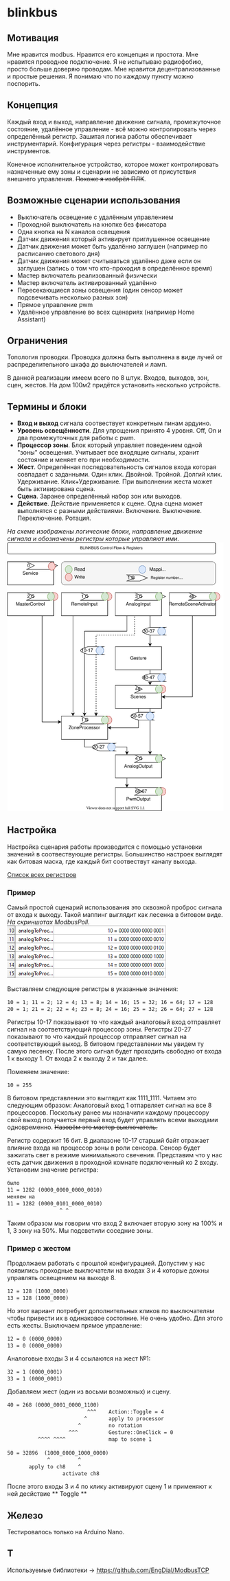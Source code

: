 # blinkbus

## Мотивация

Мне нравится modbus. Нравится его концепция и простота. 
Мне нравится проводное подключение. Я не испытываю радиофобию, просто больше доверяю проводам.
Мне нравится децентрализованные и простые решения.
Я понимаю что по каждому пункту можно поспорить.

## Концепция

Каждый вход и выход, направление движение сигнала, промежуточное состояние, удалённое управление - всё можно контролировать через определённый регистр. Зашитая логика работы обеспечивает инструментарий. Конфигурация через регистры - взаимодействие инструментов.

Конечное исполнительное устройство, которое может контролировать назначенные ему зоны и сценарии не зависимо от присутствия внешнего управления. ~~Похоже я изобрёл ПЛК~~.

## Возможные сценарии использования

* Выключатель освещение с удалённым управлением
* Проходной выключатель на кнопке без фиксатора
* Одна кнопка на N каналов освещения
* Датчик движения который активирует приглушенное освещение 
* Датчик движения может быть удалённо заглушен (например по расписанию светового дня)
* Датчик движения может считываться удалённо даже если он заглушен (запись о том что кто-проходил в определённое время)
* Мастер включатель реализованный физически
* Мастер включатель активированный удалённо
* Пересекающиеся зоны освещения (один сенсор может подсвечивать несколько разных зон)
* Прямое управление pwm
* Удалённое управление во всех сценариях (например Home Assistant)

## Ограничения

Топология проводки. Проводка должна быть выполнена в виде лучей от распределительного шкафа до выключателей и ламп.

В данной реализации имеем всего по 8 штук. Входов, выходов, зон, сцен, жестов. На дом 100м2 придётся установить несколько устройств.

## Термины и блоки

* **Вход и выход** сигнала соотвествует конкретным пинам ардуино.
* **Уровень освещённости**. Для упрощения принято 4 уровня. Off, On и два промежуточных для работы с pwm.
* **Процессор зоны**. Блок который управляет поведением одной "зоны" освещения. Учитывает все входящие сигналы, хранит состояние и меняет его при необходимости.
* **Жест**. Определённая последовательность сигналов входа которая совпадает с заданными. Один клик. Двойной. Тройной. Долгий клик. Удерживание. Клик+Удерживание. При выполнении жеста может быть активирована сцена.
* **Сцена**. Заранее определённый набор зон или выходов.
* **Действие**. Действие применяется к сцене. Одна сцена может выполнятся с разными действиями. Включение. Выключение. Переключение. Ротация.

_На схеме изображены логические блоки, направление движение сигнала и обозначены регистры которые управляют ими._
![contr](docs/BLINKBUS_Control_Flow_&_Registers.svg)

## Настройка

Настройка сценария работы производится с помощью установки значений в соотвествующие регистры. Большинство настроек выглядят как битовая маска, где каждый бит соотвествут каналу выхода.

[Список всех регистров](docs/REGISTERS.md)

### Пример

Самый простой сценарий использования это сквозной проброс сигнала от входа к выходу. Такой маппинг выглядит как лесенка в битовом виде. _На скриншотах ModbusPoll._
![bit_ladder](docs/bit_ladder.png)

Выставляем следующие регистры в указанные значения:
```
10 = 1; 11 = 2; 12 = 4; 13 = 8; 14 = 16; 15 = 32; 16 = 64; 17 = 128
20 = 1; 21 = 2; 22 = 4; 23 = 8; 24 = 16; 25 = 32; 26 = 64; 27 = 128
```
Регистры 10-17 показывают то что каждый аналоговый вход отправляет сигнал на соответствующий процессор зоны. Регистры 20-27 показывают то что каждый процессор отправляет сигнал на соответствующий выход. В битовом представлении мы увидем ту самую лесенку. После этого сигнал будет проходить свободно от входа 1 к выходу 1. От входа 2 к выходу 2 и так далее.

Поменяем значение:
```
10 = 255
```
В битовом представлении это выглядит как 1111_1111. Читаем это следующим образом: Аналоговый вход 1 отпарвляет сигнал на все 8 процессоров. Поскольку ранее мы назначили каждому процессору свой выход получается первый вход будет управлять всеми выходами одновременно. ~~Назовём это мастер выключатель.~~

Регистр содержит 16 бит. В диапазоне 10-17 старший байт отражает влияние входа на процессор зоны в роли сенсора. Сенсор будет зажигать свет в режиме минимального свечения. Представим что у нас есть датчик движения в проходной комнате подключенный ко 2 входу. Установим значение регистра:
```
было
11 = 1282 (0000_0000_0000_0010)
меняем на
11 = 1282 (0000_0101_0000_0010)
                 ^ ^
```
Таким образом мы говорим что вход 2 включает вторую зону на 100% и 1, 3 зону на 50%. Мы подсветили соседние зоны.

### Пример с жестом

Продолжаем работать с прошлой конфигурацией. Допустим у нас появились проходные выключатели на входах 3 и 4 которые дожны управлять освещением на выходе 8.

```
12 = 128 (1000_0000)
13 = 128 (1000_0000)
```

Но этот вариант потребует дополнительных кликов по выключателям чтобы привести их в одинаковое состояние. Не очень удобно. Для этого есть жесты. Выключаем прямое управление:

```
12 = 0 (0000_0000)
13 = 0 (0000_0000)
```

Аналоговые входы 3 и 4 ссылаются на жест №1:

```
32 = 1 (0000_0001)
33 = 1 (0000_0001)
```

Добавляем жест (один из восьми возможных) и сцену.

```
40 = 268 (0000_0001_0000_1100)
                          ^^^    Action::Toggle = 4
                         ^       apply to processor
                       ^         no rotation
                    ^^^          Gesture::OneClick = 0
		  ^^^^ ^^^^              map to scene 1

50 = 32896  (1000_0000_1000_0000)
             ^         ^
       apply to ch8    ^
                  activate ch8
```

После этого входы 3 и 4 по клику активируют сцену 1 и применяют к ней десйствие ** Toggle **

## Железо

Тестировалось только на Arduino Nano. 

## T

Используемые библиотеки -> https://github.com/EngDial/ModbusTCP
